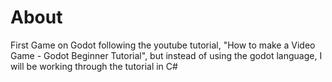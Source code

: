 # About
First Game on Godot following the youtube tutorial, "How to make a Video Game - Godot Beginner Tutorial", but 
instead of using the godot language, I will be working through the tutorial in C#
